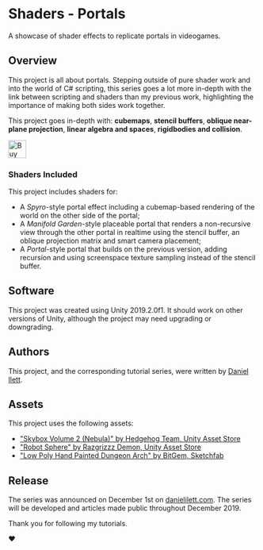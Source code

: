 # Shaders - Portals
A showcase of shader effects to replicate portals in videogames.

## Overview

This project is all about portals. Stepping outside of pure shader work and into the world of C# scripting, this series goes a lot more in-depth with the link between scripting and shaders than my previous work, highlighting the importance of making both sides work together.

This project goes in-depth with: **cubemaps**, **stencil buffers**, **oblique near-plane projection**, **linear algebra and spaces**, **rigidbodies and collision**.

<a href='https://ko-fi.com/M4M2190VC' target='_blank'><img height='36' style='border:0px;height:36px;' src='https://az743702.vo.msecnd.net/cdn/kofi1.png?v=2' border='0' alt='Buy Me a Coffee at ko-fi.com' /></a>

### Shaders Included

This project includes shaders for:
- A *Spyro*-style portal effect including a cubemap-based rendering of the world on the other side of the portal;
- A *Manifold Garden*-style placeable portal that renders a non-recursive view through the other portal in realtime using the stencil buffer, an oblique projection matrix and smart camera placement;
- A *Portal*-style portal that builds on the previous version, adding recursion and using screenspace texture sampling instead of the stencil buffer.

## Software

This project was created using Unity 2019.2.0f1. It should work on other versions of Unity, although the project may need upgrading or downgrading.

## Authors
This project, and the corresponding tutorial series, were written by [Daniel Ilett](https://danielilett.com/).

## Assets
This project uses the following assets:
- ["Skybox Volume 2 (Nebula)" by Hedgehog Team, Unity Asset Store](https://assetstore.unity.com/packages/2d/textures-materials/sky/skybox-volume-2-nebula-3392)
- ["Robot Sphere" by Razgrizzz Demon, Unity Asset Store](https://assetstore.unity.com/packages/3d/characters/robots/robot-sphere-136226)
- ["Low Poly Hand Painted Dungeon Arch" by BitGem, Sketchfab](https://sketchfab.com/3d-models/low-poly-hand-painted-dungeon-arch-0040f94c8efd43639d8010874e4fefb6)

## Release

The series was announced on December 1st on [danielilett.com](https://danielilett.com/2019-12-01-tut4-intro-portals/). The series will be developed and articles made public throughout December 2019.

Thank you for following my tutorials.

❤
